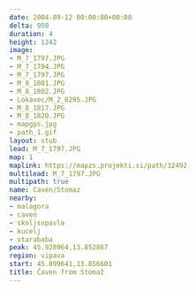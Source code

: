 ```yaml
---
date: 2004-09-12 00:00:00+00:00
delta: 950
duration: 4
height: 1242
image:
- M_7_1797.JPG
- M_7_1794.JPG
- M_7_1797.JPG
- M_8_1801.JPG
- M_8_1802.JPG
- Lokavec/M_2_0295.JPG
- M_8_1817.JPG
- M_8_1820.JPG
- mapgps.jpg
- path_1.gif
layout: stub
lead: M_7_1797.JPG
map: 1
maplink: https://mapzs.projekti.si/path/32492
multilead: M_7_1797.JPG
multipath: true
name: Caven/Stomaz
nearby:
- malagora
- caven
- skoljsvpavla
- kucelj
- starababa
peak: 45.928964,13.852867
region: vipava
start: 45.899641,13.856601
title: Čaven from Stomaž
---
```


